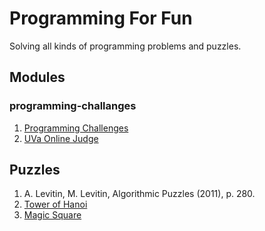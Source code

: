 # Programming For Fun
Solving all kinds of programming problems and puzzles.

## Modules
### programming-challanges
1. [Programming Challenges](http://www.programming-challenges.com/pg.php?page=index)
2. [UVa Online Judge](https://uva.onlinejudge.org)

## Puzzles
1. A. Levitin, M. Levitin, Algorithmic Puzzles (2011), p. 280.
2. [Tower of Hanoi](https://en.wikipedia.org/wiki/Tower_of_Hanoi)
3. [Magic Square](http://mathworld.wolfram.com/MagicSquare.html)

